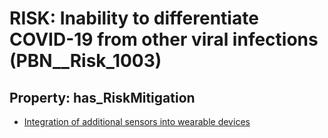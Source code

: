 # RISK: __Inability to differentiate COVID-19 from other viral infections__ (PBN__Risk_1003)

## Property: has_RiskMitigation

* [Integration of additional sensors into wearable devices](PBN__RiskMitigation_1425)

